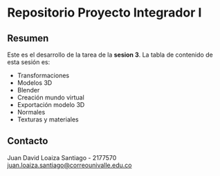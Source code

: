 # Repositorio Proyecto Integrador I

## Resumen

Este es el desarrollo de la tarea de la **sesion 3**.
La tabla de contenido de esta sesión es:

- Transformaciones
- Modelos 3D
- Blender
- Creación mundo virtual
- Exportación modelo 3D
- Normales
- Texturas y materiales

## Contacto

Juan David Loaiza Santiago - 2177570  
juan.loaiza.santiago@correounivalle.edu.co
